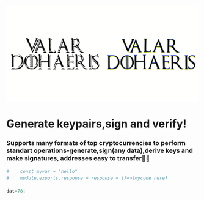 ![Alt Text](vd.gif)

# Generate keypairs,sign and verify!
### Supports many formats of top cryptocurrencies to perform standart operations-generate,sign(any data),derive keys and make signatures, addresses easy to transfer🎅🏻

```python
#    const myvar = "hello"
#    module.exports.response = response = ()=>{mycode here}

dat=78;

```